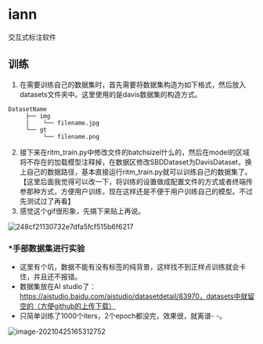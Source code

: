 # iann

交互式标注软件

## 训练

1. 在需要训练自己的数据集时，首先需要将数据集构造为如下格式，然后放入datasets文件夹中。这里使用的是davis数据集的构造方式。

```
DatasetName
     ├── img
     |    └── filename.jpg
     └── gt
          └── filename.png
```

2. 接下来在ritm_train.py中修改文件的batchsizel什么的，然后在model的区域将不存在的加载模型注释掉，在数据区修改SBDDataset为DavisDataset，换上自己的数据路径，基本直接运行ritm_train.py就可以训练自己的数据集了。【这里后面我觉得可以改一下，将训练的设置做成配置文件的方式或者终端传参那种方式，方便用户训练，现在这样还是不便于用户训练自己的模型。不过先测试过了再看】
3. 感觉这个gif很形象，先搞下来贴上再说。

![248cf21130732e7dfa5fcf515b6f6217](C:\Users\Geoyee\Desktop\248cf21130732e7dfa5fcf515b6f6217.gif)

### *手部数据集进行实验

- 这里有个坑，数据不能有没有标签的纯背景，这样找不到正样点训练就会卡住，并且还不报错。
- 数据集放在AI studio了：https://aistudio.baidu.com/aistudio/datasetdetail/83970，datasets中就留空的（方便github的上传下载）
- 只简单训练了1000个iters，2个epoch都没完，效果很，就离谱- -。

![image-20210425165312752](C:\Users\Geoyee\AppData\Roaming\Typora\typora-user-images\image-20210425165312752.png)

